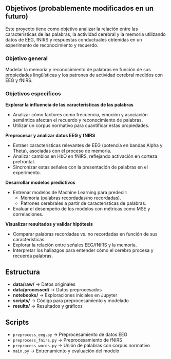 ## **Objetivos (probablemente modificados en un futuro)**

Este proyecto tiene como objetivo analizar la relación entre las características de las palabras, la actividad cerebral y la memoria utilizando datos de EEG, fNIRS y respuestas conductuales obtenidas en un experimento de reconocimiento y recuerdo.

### **Objetivo general**
Modelar la memoria y reconocimiento de palabras en función de sus propiedades lingüísticas y los patrones de actividad cerebral medidos con EEG y fNIRS.

### **Objetivos específicos**
**Explorar la influencia de las características de las palabras**  
   - Analizar cómo factores como frecuencia, emoción y asociación semántica afectan el recuerdo y reconocimiento de palabras.  
   - Utilizar un corpus normativo para cuantificar estas propiedades.  

**Preprocesar y analizar datos EEG y fNIRS**  
   - Extraer características relevantes de EEG (potencia en bandas Alpha y Theta), asociadas con el proceso de memoria.  
   - Analizar cambios en HbO en fNIRS, reflejando activación en corteza prefrontal.  
   - Sincronizar estas señales con la presentación de palabras en el experimento.  

**Desarrollar modelos predictivos**  
   - Entrenar modelos de Machine Learning para predecir:
     - Memoria (palabras recordadas/no recordadas).  
     - Patrones cerebrales a partir de características de palabras.  
   - Evaluar el desempeño de los modelos con métricas como MSE y correlaciones.  

**Visualizar resultados y validar hipótesis**  
   - Comparar palabras recordadas vs. no recordadas en función de sus características.  
   - Explorar la relación entre señales EEG/fNIRS y la memoria.  
   - Interpretar los hallazgos para entender cómo el cerebro procesa y recuerda palabras.  


## Estructura 
- **data/raw/** → Datos originales
- **data/processed/** → Datos preprocesados
- **notebooks/** → Exploraciones iniciales en Jupyter
- **scripts/** → Código para preprocesamiento y modelado
- **results/** → Resultados y gráficos

## Scripts
- `preprocess_eeg.py` → Preprocesamiento de datos EEG
- `preprocess_fnirs.py` → Preprocesamiento de fNIRS
- `preprocess_words.py` → Unión de palabras con corpus normativo
- `main.py` → Entrenamiento y evaluación del modelo

